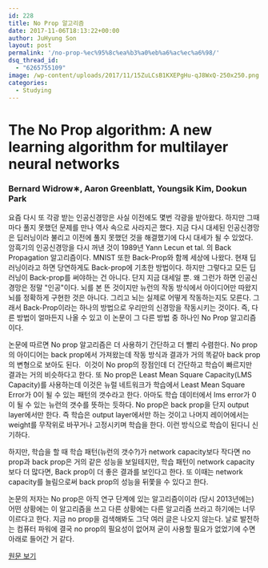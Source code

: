 ```yaml
---
id: 228
title: No Prop 알고리즘
date: 2017-11-06T18:13:22+00:00
author: JuHyung Son
layout: post
permalink: '/no-prop-%ec%95%8c%ea%b3%a0%eb%a6%ac%ec%a6%98/'
dsq_thread_id:
  - "6265755109"
image: /wp-content/uploads/2017/11/15ZuLCsB1KXEPgHu-qJ8WxQ-250x250.png
categories:
  - Studying
---
```

<h1>The No Prop algorithm: A new learning algorithm for multilayer neural networks</h1>
<h3>Bernard Widrow∗, Aaron Greenblatt, Youngsik Kim, Dookun Park</h3>
요즘 다시 또 각광 받는 인공신경망은 사실 이전에도 몇번 각광을 받아왔다. 하지만 그때마다 풀지 못했던 문제를 만나 역사 속으로 사라지곤 했다. 지금 다시 대세된 인공신경망은 딥러닝이라 불리고 이전에 풀지 못했던 것을 해결했기에 다시 대세가 될 수 있었다. 암흑기의 인공신경망을 다시 꺼낸 것이 1989년 Yann Lecun et tal. 의 Back Propagation 알고리즘이다. MNIST 또한 Back-Prop와 함께 세상에 나왔다. 현재 딥러닝이라고 하면 당연하게도 Back-prop에 기초한 방법이다. 하지만 그렇다고 모든 딥러닝이 Back-prop를 써야하는 건 아니다. 단지 지금 대세일 뿐. 왜 그런가 하면 인공신경망은 정말 "인공"이다. 뇌를 본 뜬 것이지만 뉴런의 작동 방식에서 아이디어만 따왔지 뇌를 정확하게 구현한 것은 아니다. 그리고 뇌는 실제로 어떻게 작동하는지도 모른다. 그래서 Back-Prop이라는 하나의 방법으로 우리만의 신경망을 작동시키는 것이다. 즉, 다른 방법이 얼마든지 나올 수 있고 이 논문이 그 다른 방법 중 하나인 No Prop 알고리즘이다.

논문에 따르면 No prop 알고리즘은 더 사용하기 간단하고 더 빨리 수렴한다. No prop의 아이디어는 back prop에서 가져왔는데 작동 방식과 결과가 거의 똑같아 back prop의 변형으로 보아도 된다.  이것이 No prop의 장점인데 더 간단하고 학습이 빠르지만 결과는 거의 비슷하다고 한다. 또 No prop은 Least Mean Square Capacity(LMS Capacity)를 사용하는데 이것은 뉴럴 네트워크가 학습에서 Least Mean Square Error가 0이 될 수 있는 패턴의 갯수라고 한다. 아마도 학습 데이터에서 lms error가 0이 될 수 있는 뉴런의 갯수를 뜻하는 듯하다. No prop은 back prop을 단지 output layer에서만 한다. 즉 학습은 output layer에서만 하는 것이고 나머지 레이어에서는 weight를 무작위로 바꾸거나 고정시키며 학습을 한다. 이런 방식으로 학습이 된다니 신기하다.

하지만, 학습을 할 때 학습 패턴(뉴런의 갯수?)가 network capacity보다 작다면 no prop과 back prop은 거의 같은 성능을 보일테지만, 학습 패턴이 network capacity 보다 더 많다면, Back prop이 더 좋은 결과를 보인다고 한다. 또 이때는 network capacity를 늘림으로써 back prop의 성능을 뒤쫓을 수 있다고 한다.

논문의 저자는 No prop은 아직 연구 단계에 있는 알고리즘이이라 (당시 2013년에는) 어떤 상황에는 이 알고리즘을 쓰고 다른 상황에는 다른 알고리즘 쓰라고 하기에는 너무 이르다고 한다. 지금 no prop을 검색해봐도 그닥 여러 글은 나오지 않는다. 날로 발전하는 컴퓨터 파워에 결국 no prop의 필요성이 없어져 굳이 사용할 필요가 없었기에 수면 아래로 들어간 거 같다.

<a href="https://www.ncbi.nlm.nih.gov/pubmed/23140797">원문 보기</a>
